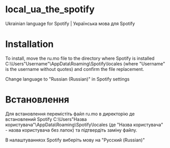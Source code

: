 # local_ua_the_spotify
Ukrainian language for Spotify | Українська мова для Spotify

# Installation

To install, move the ru.mo file to the directory where Spotify is installed С:\Users\"Username"\AppData\Roaming\Spotify\locales (where "Username" is the username without quotes) and confirm the file replacement. 

Change language to "Russian (Russian)" in Spotify settings


# Встановлення

Для встановлення перемістіть файл ru.mo в директорію де встановлений Spotify C:\Users\"Назва користувача"\AppData\Roaming\Spotify\locales (де "Назва користувача" - назва користувача без лапок) та підтвердіть заміну файлу. 

В налаштуваннязх Spotify виберіть мову на "Русский (Russian)"
